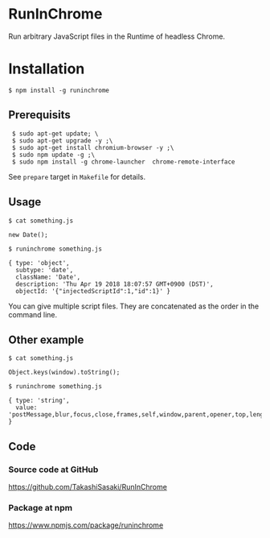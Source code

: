 # RunInChrome

Run arbitrary JavaScript files in the Runtime of headless Chrome.

# Installation
```
$ npm install -g runinchrome
```

## Prerequisits
```
 $ sudo apt-get update; \
 $ sudo apt-get upgrade -y ;\
 $ sudo apt-get install chromium-browser -y ;\
 $ sudo npm update -g ;\
 $ sudo npm install -g chrome-launcher  chrome-remote-interface
 ```
 See ```prepare``` target in ```Makefile``` for details.

## Usage
```$ cat something.js```
```
new Date();
```
```$ runinchrome something.js```
```
{ type: 'object',
  subtype: 'date',
  className: 'Date',
  description: 'Thu Apr 19 2018 18:07:57 GMT+0900 (DST)',
  objectId: '{"injectedScriptId":1,"id":1}' }
```
You can give multiple script files. They are concatenated as the order in the command line.

## Other example
```$ cat something.js```
```
Object.keys(window).toString();
```
```$ runinchrome something.js```
```
{ type: 'string',
  value: 'postMessage,blur,focus,close,frames,self,window,parent,opener,top,length,closed,location,document,origin,name,history,locationbar,menubar,personalbar,scrollbars,statusbar,toolbar,status,frameElement,navigator,applicationCache,customElements,external,screen,innerWidth,innerHeight,scrollX,pageXOffset,scrollY,pageYOffset,screenX,screenY,outerWidth,outerHeight,devicePixelRatio,clientInformation,screenLeft,screenTop,defaultStatus,defaultstatus,styleMedia,onanimationend,onanimationiteration,onanimationstart,onsearch,ontransitionend,onwebkitanimationend,onwebkitanimationiteration,onwebkitanimationstart,onwebkittransitionend,isSecureContext,onabort,onblur,oncancel,oncanplay,oncanplaythrough,onchange,onclick,onclose,oncontextmenu,oncuechange,ondblclick,ondrag,ondragend,ondragenter,ondragleave,ondragover,ondragstart,ondrop,ondurationchange,onemptied,onended,onerror,onfocus,oninput,oninvalid,onkeydown,onkeypress,onkeyup,onload,onloadeddata,onloadedmetadata,onloadstart,onmousedown,onmouseenter,onmouseleave,onmousemove,onmouseout,onmouseover,onmouseup,onmousewheel,onpause,onplay,onplaying,onprogress,onratechange,onreset,onresize,onscroll,onseeked,onseeking,onselect,onstalled,onsubmit,onsuspend,ontimeupdate,ontoggle,onvolumechange,onwaiting,onwheel,onauxclick,ongotpointercapture,onlostpointercapture,onpointerdown,onpointermove,onpointerup,onpointercancel,onpointerover,onpointerout,onpointerenter,onpointerleave,onafterprint,onbeforeprint,onbeforeunload,onhashchange,onlanguagechange,onmessage,onmessageerror,onoffline,ononline,onpagehide,onpageshow,onpopstate,onrejectionhandled,onstorage,onunhandledrejection,onunload,performance,stop,open,alert,confirm,prompt,print,requestAnimationFrame,cancelAnimationFrame,requestIdleCallback,cancelIdleCallback,captureEvents,releaseEvents,getComputedStyle,matchMedia,moveTo,moveBy,resizeTo,resizeBy,getSelection,find,webkitRequestAnimationFrame,webkitCancelAnimationFrame,fetch,btoa,atob,setTimeout,clearTimeout,setInterval,clearInterval,createImageBitmap,scroll,scrollTo,scrollBy,onappinstalled,onbeforeinstallprompt,crypto,ondevicemotion,ondeviceorientation,ondeviceorientationabsolute,indexedDB,webkitStorageInfo,sessionStorage,localStorage,visualViewport,speechSynthesis,webkitRequestFileSystem,webkitResolveLocalFileSystemURL,openDatabase' }
 ```

## Code

### Source code at GitHub
https://github.com/TakashiSasaki/RunInChrome

### Package at npm
https://www.npmjs.com/package/runinchrome

